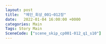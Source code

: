 ```yaml
---
layout: post
title:  "메인_회상_001~012장"
date:   2022-01-04 16:00:00 +0000
categories: Main
Tags: Story Main
SceneCode: ["scene_skip_cp001-012_q1_s10"]
---
```

